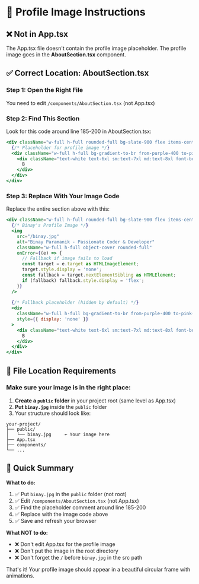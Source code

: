# 📸 Profile Image Instructions

## ❌ Not in App.tsx
The App.tsx file doesn't contain the profile image placeholder. The profile image goes in the **AboutSection.tsx** component.

## ✅ Correct Location: AboutSection.tsx

### Step 1: Open the Right File
You need to edit `/components/AboutSection.tsx` (not App.tsx)

### Step 2: Find This Section
Look for this code around line 185-200 in AboutSection.tsx:

```jsx
<div className="w-full h-full rounded-full bg-slate-900 flex items-center justify-center overflow-hidden">
  {/* Placeholder for profile image */}
  <div className="w-full h-full bg-gradient-to-br from-purple-400 to-pink-400 flex items-center justify-center">
    <div className="text-white text-6xl sm:text-7xl md:text-8xl font-bold">
      B
    </div>
  </div>
</div>
```

### Step 3: Replace With Your Image Code
Replace the entire section above with this:

```jsx
<div className="w-full h-full rounded-full bg-slate-900 flex items-center justify-center overflow-hidden">
  {/* Binay's Profile Image */}
  <img 
    src="/binay.jpg" 
    alt="Binay Paramanik - Passionate Coder & Developer" 
    className="w-full h-full object-cover rounded-full"
    onError={(e) => {
      // Fallback if image fails to load
      const target = e.target as HTMLImageElement;
      target.style.display = 'none';
      const fallback = target.nextElementSibling as HTMLElement;
      if (fallback) fallback.style.display = 'flex';
    }}
  />
  
  {/* Fallback placeholder (hidden by default) */}
  <div 
    className="w-full h-full bg-gradient-to-br from-purple-400 to-pink-400 flex items-center justify-center" 
    style={{ display: 'none' }}
  >
    <div className="text-white text-6xl sm:text-7xl md:text-8xl font-bold">
      B
    </div>
  </div>
</div>
```

## 📁 File Location Requirements

### Make sure your image is in the right place:
1. **Create a `public` folder** in your project root (same level as App.tsx)
2. **Put `binay.jpg`** inside the `public` folder
3. Your structure should look like:

```
your-project/
├── public/
│   └── binay.jpg     ← Your image here
├── App.tsx
├── components/
└── ...
```

## 🎯 Quick Summary

**What to do:**
1. ✅ Put `binay.jpg` in the `public` folder (not root)
2. ✅ Edit `/components/AboutSection.tsx` (not App.tsx)
3. ✅ Find the placeholder comment around line 185-200
4. ✅ Replace with the image code above
5. ✅ Save and refresh your browser

**What NOT to do:**
- ❌ Don't edit App.tsx for the profile image
- ❌ Don't put the image in the root directory
- ❌ Don't forget the `/` before `binay.jpg` in the src path

That's it! Your profile image should appear in a beautiful circular frame with animations.